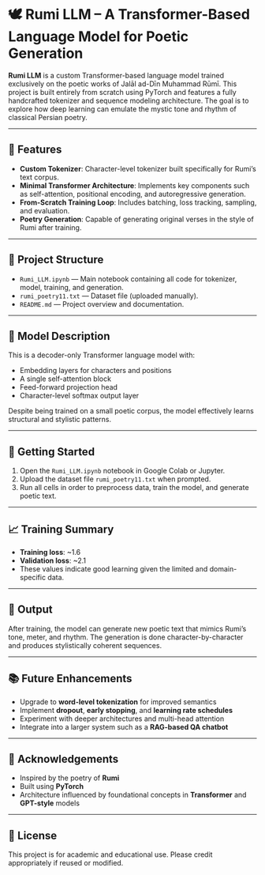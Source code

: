 # 🕊️ Rumi LLM – A Transformer-Based Language Model for Poetic Generation

**Rumi LLM** is a custom Transformer-based language model trained exclusively on the poetic works of Jalāl ad-Dīn Muhammad Rūmī. This project is built entirely from scratch using PyTorch and features a fully handcrafted tokenizer and sequence modeling architecture. The goal is to explore how deep learning can emulate the mystic tone and rhythm of classical Persian poetry.

---

## 📌 Features

- **Custom Tokenizer**: Character-level tokenizer built specifically for Rumi’s text corpus.
- **Minimal Transformer Architecture**: Implements key components such as self-attention, positional encoding, and autoregressive generation.
- **From-Scratch Training Loop**: Includes batching, loss tracking, sampling, and evaluation.
- **Poetry Generation**: Capable of generating original verses in the style of Rumi after training.

---

## 📁 Project Structure

- `Rumi_LLM.ipynb` — Main notebook containing all code for tokenizer, model, training, and generation.
- `rumi_poetry11.txt` — Dataset file (uploaded manually).
- `README.md` — Project overview and documentation.

---

## 🧠 Model Description

This is a decoder-only Transformer language model with:
- Embedding layers for characters and positions
- A single self-attention block
- Feed-forward projection head
- Character-level softmax output layer

Despite being trained on a small poetic corpus, the model effectively learns structural and stylistic patterns.

---

## 🚀 Getting Started

1. Open the `Rumi_LLM.ipynb` notebook in Google Colab or Jupyter.
2. Upload the dataset file `rumi_poetry11.txt` when prompted.
3. Run all cells in order to preprocess data, train the model, and generate poetic text.

---

## 📈 Training Summary

- **Training loss**: ~1.6  
- **Validation loss**: ~2.1  
- These values indicate good learning given the limited and domain-specific data.

---

## 🔮 Output

After training, the model can generate new poetic text that mimics Rumi’s tone, meter, and rhythm. The generation is done character-by-character and produces stylistically coherent sequences.

---

## 📚 Future Enhancements

- Upgrade to **word-level tokenization** for improved semantics
- Implement **dropout**, **early stopping**, and **learning rate schedules**
- Experiment with deeper architectures and multi-head attention
- Integrate into a larger system such as a **RAG-based QA chatbot**

---

## 🤍 Acknowledgements

- Inspired by the poetry of **Rumi**
- Built using **PyTorch**
- Architecture influenced by foundational concepts in **Transformer** and **GPT-style** models

---

## 📜 License

This project is for academic and educational use. Please credit appropriately if reused or modified.

